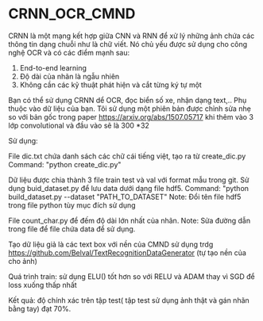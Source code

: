 # CRNN_OCR_CMND

CRNN là một mạng kết hợp giữa CNN và RNN để xử lý những ảnh chứa các thông tin dạng chuỗi như là chữ viết. Nó chủ yếu được sử dụng cho công nghệ OCR và có các điểm mạnh sau:
 1. End-to-end learning
 2. Độ dài của nhãn là ngẫu nhiên 
 3. Không cần các kỹ thuật phát hiện và cắt từng ký tự một
 
 Bạn có thể sử dụng CRNN dể OCR, đọc biển số xe, nhận dạng text,.. Phụ thuộc vào dữ liệu của bạn. Tôi sử dụng một phiên bản được chỉnh sửa nhẹ so với bản gốc trong paper https://arxiv.org/abs/1507.05717  khi thêm vào 3 lớp convolutional và đầu vào sẽ là 300 *32

Sử dụng:

File dic.txt chứa danh sách các chữ cái tiếng việt, tạo ra từ create_dic.py
Command: "python create_dic.py"

Dữ liệu được chia thành 3 file train test và val với format mẫu trong git. Sử dụng buid_dataset.py để lưu data dưới dạng file hdf5. 
Command: "python build_dataset.py --dataset "PATH_TO_DATASET"
Note: Đổi tên file hdf5 trong file python tùy mục đích sử dụng

File count_char.py để đếm độ dài lớn nhất của nhãn.
Note: Sửa đường dẫn trong file để file chứa data để sử dụng.

Tạo dữ liệu giả là các text box với nền của CMND sử dụng trdg https://github.com/Belval/TextRecognitionDataGenerator    (tự tạo nền của cho ảnh)

Quá trình train: sử dụng ELU() tốt hơn so với RELU và ADAM thay vì SGD để loss xuống thấp nhất

Kết quả: độ chính xác trên tập test( tập test sử dụng ảnh thật và gán nhãn bằng tay) đạt 70%. 
